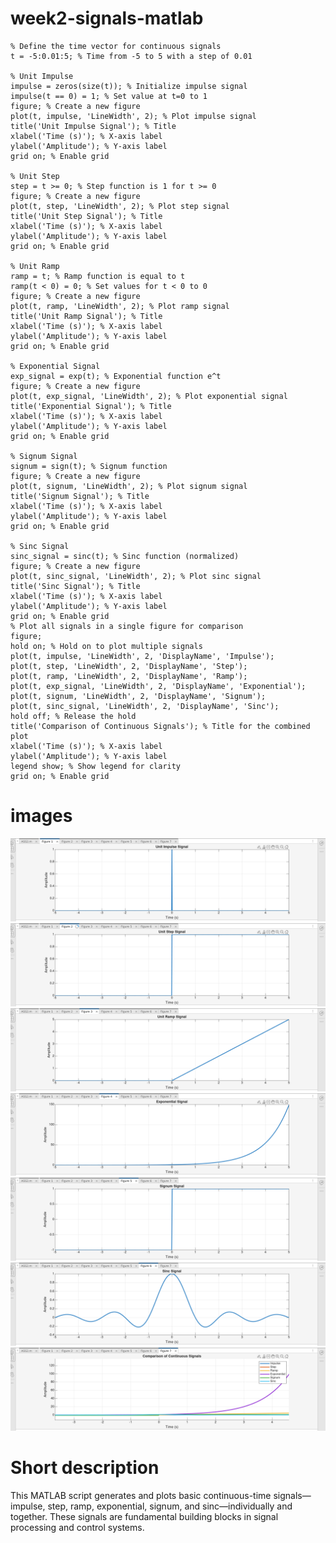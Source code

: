 # week2-signals-matlab

```
% Define the time vector for continuous signals
t = -5:0.01:5; % Time from -5 to 5 with a step of 0.01

% Unit Impulse
impulse = zeros(size(t)); % Initialize impulse signal
impulse(t == 0) = 1; % Set value at t=0 to 1
figure; % Create a new figure
plot(t, impulse, 'LineWidth', 2); % Plot impulse signal
title('Unit Impulse Signal'); % Title
xlabel('Time (s)'); % X-axis label
ylabel('Amplitude'); % Y-axis label
grid on; % Enable grid

% Unit Step
step = t >= 0; % Step function is 1 for t >= 0
figure; % Create a new figure
plot(t, step, 'LineWidth', 2); % Plot step signal
title('Unit Step Signal'); % Title
xlabel('Time (s)'); % X-axis label
ylabel('Amplitude'); % Y-axis label
grid on; % Enable grid

% Unit Ramp
ramp = t; % Ramp function is equal to t
ramp(t < 0) = 0; % Set values for t < 0 to 0
figure; % Create a new figure
plot(t, ramp, 'LineWidth', 2); % Plot ramp signal
title('Unit Ramp Signal'); % Title
xlabel('Time (s)'); % X-axis label
ylabel('Amplitude'); % Y-axis label
grid on; % Enable grid

% Exponential Signal
exp_signal = exp(t); % Exponential function e^t
figure; % Create a new figure
plot(t, exp_signal, 'LineWidth', 2); % Plot exponential signal
title('Exponential Signal'); % Title
xlabel('Time (s)'); % X-axis label
ylabel('Amplitude'); % Y-axis label
grid on; % Enable grid

% Signum Signal
signum = sign(t); % Signum function
figure; % Create a new figure
plot(t, signum, 'LineWidth', 2); % Plot signum signal
title('Signum Signal'); % Title
xlabel('Time (s)'); % X-axis label
ylabel('Amplitude'); % Y-axis label
grid on; % Enable grid

% Sinc Signal
sinc_signal = sinc(t); % Sinc function (normalized)
figure; % Create a new figure
plot(t, sinc_signal, 'LineWidth', 2); % Plot sinc signal
title('Sinc Signal'); % Title
xlabel('Time (s)'); % X-axis label
ylabel('Amplitude'); % Y-axis label
grid on; % Enable grid
% Plot all signals in a single figure for comparison
figure;
hold on; % Hold on to plot multiple signals
plot(t, impulse, 'LineWidth', 2, 'DisplayName', 'Impulse');
plot(t, step, 'LineWidth', 2, 'DisplayName', 'Step');
plot(t, ramp, 'LineWidth', 2, 'DisplayName', 'Ramp');
plot(t, exp_signal, 'LineWidth', 2, 'DisplayName', 'Exponential');
plot(t, signum, 'LineWidth', 2, 'DisplayName', 'Signum');
plot(t, sinc_signal, 'LineWidth', 2, 'DisplayName', 'Sinc');
hold off; % Release the hold
title('Comparison of Continuous Signals'); % Title for the combined plot
xlabel('Time (s)'); % X-axis label
ylabel('Amplitude'); % Y-axis label
legend show; % Show legend for clarity
grid on; % Enable grid
```

# images

![image](/images/1.png)
![image](/images/2.png)
![image](/images/3.png)
![image](/images/4.png)
![image](/images/5.png)
![image](/images/6.png)
![image](/images/7.png)

# Short description
This MATLAB script generates and plots basic continuous-time signals—impulse, step, ramp, exponential, signum, and sinc—individually and together. These signals are fundamental building blocks in signal processing and control systems.
